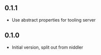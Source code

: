 ## 0.1.1

- Use abstract properties for tooling server

## 0.1.0

- Initial version, split out from niddler
